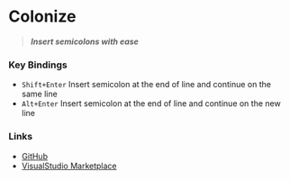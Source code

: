 # **Colonize**
> ***Insert semicolons with ease***

### Key Bindings
* `Shift+Enter` Insert semicolon at the end of line and continue on the same line
* `Alt+Enter` Insert semicolon at the end of line and continue on the new line

### Links
* [GitHub](https://github.com/vmsynkov/colonize)
* [VisualStudio Marketplace](https://marketplace.visualstudio.com/items?itemName=vmsynkov.colonize)
